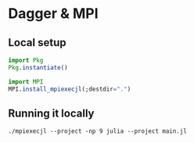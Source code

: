 # Dagger & MPI 

## Local setup
```julia
import Pkg
Pkg.instantiate()

import MPI
MPI.install_mpiexecjl(;destdir=".")
```

## Running it locally
```
./mpiexecjl --project -np 9 julia --project main.jl
```